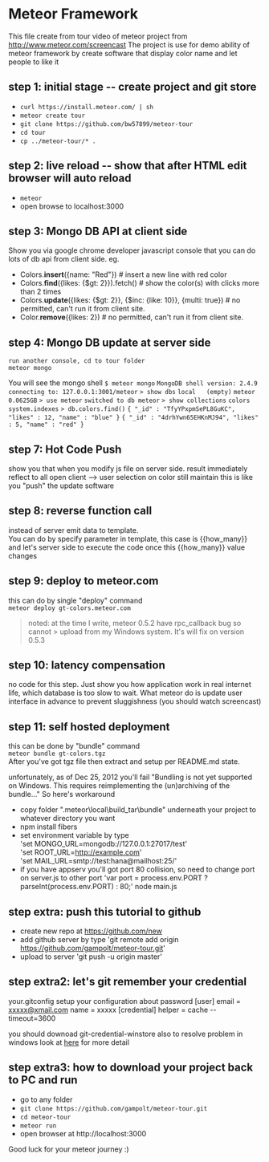 # Meteor Framework
This file create from tour video of meteor project from http://www.meteor.com/screencast
The project is use for demo ability of meteor framework by create software that display color name and let people to like it

## step 1: initial stage -- create project and git store
* `curl https://install.meteor.com/ | sh`
* `meteor create tour`
* `git clone https://github.com/bw57899/meteor-tour`
* `cd tour` 
* `cp ../meteor-tour/* .`

## step 2: live reload -- show that after HTML edit browser will auto reload
* `meteor`
* open browse to localhost:3000

## step 3: Mongo DB API at client side
Show you via google chrome developer javascript console that you can do lots of db api from client side. eg.  
* Colors.**insert**({name: "Red"})             		# insert a new line with red color
* Colors.**find**({likes: {$gt: 2}}).fetch()  		# show the color(s) with clicks more than 2 times
* Colors.**update**({likes: {$gt: 2}}, {$inc: {like: 10}}, {multi: true})  # no permitted, can't run it from client site.
* Color.**remove**({likes: 2})  			# no permitted, can't run it from client site.

## step 4: Mongo DB update at server side
    run another console, cd to tour folder
    meteor mongo
You will see the mongo shell
`$ meteor mongo`
`MongoDB shell version: 2.4.9`
`connecting to: 127.0.0.1:3001/meteor`
`> show dbs`
`local   (empty)`
`meteor  0.0625GB`
`> use meteor`
`switched to db meteor`
`> show collections`
`colors`
`system.indexes`
`> db.colors.find()`
`{ "_id" : "TfyYPxpmSePL8GuKC", "likes" : 12, "name" : "blue" }`
`{ "_id" : "4drhYwn65EHKnMJ94", "likes" : 5, "name" : "red" }`


## step 7: Hot Code Push
show you that when you modify js file on server side. result immediately reflect to all open client --> user selection on color still maintain
 this is like you "push" the update software

## step 8: reverse function call
instead of server emit data to template.  
You can do by specify parameter in template, this case is {{how_many}} and let's server side to execute the code once this {{how_many}} value changes

## step 9: deploy to meteor.com
this can do by single "deploy" command  
`meteor deploy gt-colors.meteor.com`
> noted: at the time I write, meteor 0.5.2 have rpc_callback bug so cannot > upload from my Windows system. It's will fix on version 0.5.3

## step 10: latency compensation
no code for this step. Just show you how application work in real internet life, which database is too slow to wait. What meteor do is update user interface in advance to prevent sluggishness (you should watch screencast)

## step 11: self hosted deployment
this can be done by "bundle" command  
`meteor bundle gt-colors.tgz`  
After you've got tgz file then extract and setup per README.md state.

unfortunately, as of Dec 25, 2012 you'll fail "Bundling is not yet supported on Windows. This requires reimplementing the (un)archiving of the bundle..." So here's workaround

* copy folder "\.meteor\local\build_tar\bundle\" underneath your project to whatever directory you want
* npm install fibers
* set environment variable by type  
'set MONGO_URL=mongodb://127.0.0.1:27017/test'  
'set ROOT_URL=http://example.com'  
'set MAIL_URL=smtp://test:hana@mailhost:25/'  
* if you have appserv you'll got port 80 collision, so need to change port on server.js to other port
'var port = process.env.PORT ? parseInt(process.env.PORT) : 80;'
node main.js

## step extra: push this tutorial to github
* create new repo at https://github.com/new
* add github server by type 'git remote add origin https://github.com/gampolt/meteor-tour.git'
* upload to server 'git push -u origin master'

## step extra2: let's git remember your credential
your.gitconfig setup your configuration about password
[user]
	email = xxxxx@xmail.com
	name = xxxxx
[credential]
	helper = cache --timeout=3600

you should downoad git-credential-winstore also to resolve problem in windows
look at [here](http://stackoverflow.com/questions/11693074/git-credential-cache-is-not-a-git-command) for more detail

## step extra3: how to download your project back to PC and run
* go to any folder
* `git clone https://github.com/gampolt/meteor-tour.git`
* `cd meteor-tour`
* `meteor run`
* open browser at http://localhost:3000

Good luck for your meteor journey :)


